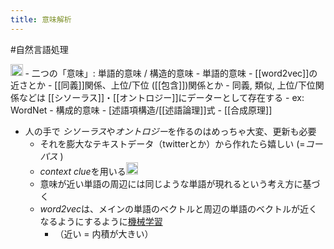```yaml
---
title: 意味解析
---
```


\#自然言語処理

<img src='https://scrapbox.io/api/pages/blu3mo-public/情報科学の達人/icon' alt='情報科学の達人.icon' height="19.5"/>
- 二つの「意味」: 単語的意味 / 構造的意味
- 単語的意味
    - [[word2vec]]の近さとか
    - [[同義]]関係、上位/下位 ([[包含]])関係とか
    - 同義, 類似, 上位/下位関係などは [[シソーラス]]・[[オントロジー]]にデーターとして存在する
        - ex: WordNet
- 構成的意味
    - [述語項構造/[[述語論理]]式
    - [[合成原理]]

* 人の手で *シソーラス*や*オントロジー*を作るのはめっちゃ大変、更新も必要
  * それを膨大なテキストデータ（twitterとか）から作れたら嬉しい (=*コーパス* )
  * *context clue*を用いる<img src='https://scrapbox.io/api/pages/blu3mo-public/blu3mo/icon' alt='blu3mo.icon' height="19.5"/>
  * 意味が近い単語の周辺には同じような単語が現れるという考え方に基づく
  * *word2vec*は、メインの単語のベクトルと周辺の単語のベクトルが近くなるようにするように[機械学習](%E6%A9%9F%E6%A2%B0%E5%AD%A6%E7%BF%92.md)
    * （近い = 内積が大きい）

